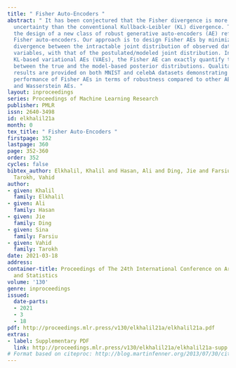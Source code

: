 ```yaml
---
title: " Fisher Auto-Encoders "
abstract: " It has been conjectured that the Fisher divergence is more robust to model
  uncertainty than the conventional Kullback-Leibler (KL) divergence. This motivates
  the design of a new class of robust generative auto-encoders (AE) referred to as
  Fisher auto-encoders. Our approach is to design Fisher AEs by minimizing the Fisher
  divergence between the intractable joint distribution of observed data and latent
  variables, with that of the postulated/modeled joint distribution. In contrast to
  KL-based variational AEs (VAEs), the Fisher AE can exactly quantify the distance
  between the true and the model-based posterior distributions. Qualitative and quantitative
  results are provided on both MNIST and celebA datasets demonstrating the competitive
  performance of Fisher AEs in terms of robustness compared to other AEs such as VAEs
  and Wasserstein AEs. "
layout: inproceedings
series: Proceedings of Machine Learning Research
publisher: PMLR
issn: 2640-3498
id: elkhalil21a
month: 0
tex_title: " Fisher Auto-Encoders "
firstpage: 352
lastpage: 360
page: 352-360
order: 352
cycles: false
bibtex_author: Elkhalil, Khalil and Hasan, Ali and Ding, Jie and Farsiu, Sina and
  Tarokh, Vahid
author:
- given: Khalil
  family: Elkhalil
- given: Ali
  family: Hasan
- given: Jie
  family: Ding
- given: Sina
  family: Farsiu
- given: Vahid
  family: Tarokh
date: 2021-03-18
address:
container-title: Proceedings of The 24th International Conference on Artificial Intelligence
  and Statistics
volume: '130'
genre: inproceedings
issued:
  date-parts:
  - 2021
  - 3
  - 18
pdf: http://proceedings.mlr.press/v130/elkhalil21a/elkhalil21a.pdf
extras:
- label: Supplementary PDF
  link: http://proceedings.mlr.press/v130/elkhalil21a/elkhalil21a-supp.pdf
# Format based on citeproc: http://blog.martinfenner.org/2013/07/30/citeproc-yaml-for-bibliographies/
---
```


